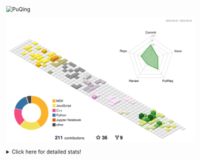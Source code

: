 ![PuQing](https://user-images.githubusercontent.com/27223114/171565019-9a56fae6-b08b-421f-99db-7e830da42371.png)

![](./profile-3d-contrib/profile-season-animate.svg)

<details>
<summary>Click here for detailed stats!</summary>

<!--START_SECTION:waka-->
![Lines of code](https://img.shields.io/badge/From%20Hello%20World%20I%27ve%20Written-797.1%20thousand%20lines%20of%20code-blue)

**🐱 My GitHub Data** 

> 📦 257.0 kB Used in GitHub's Storage 
 > 
> 🏆 164 Contributions in the Year 2023
 > 
> 🚫 Not Opted to Hire
 > 
> 📜 31 Public Repositories 
 > 
> 🔑 27 Private Repositories 
 > 
**I'm an Early 🐤** 

```text
🌞 Morning                408 commits         ████░░░░░░░░░░░░░░░░░░░░░   14.05 % 
🌆 Daytime                1435 commits        ████████████░░░░░░░░░░░░░   49.41 % 
🌃 Evening                267 commits         ██░░░░░░░░░░░░░░░░░░░░░░░   09.19 % 
🌙 Night                  794 commits         ███████░░░░░░░░░░░░░░░░░░   27.34 % 
```


📊 **This Week I Spent My Time On** 

```text
💬 Programming Languages: 
Markdown                 2 hrs 1 min         ███████████████████████░░   91.72 % 
C++                      10 mins             ██░░░░░░░░░░░░░░░░░░░░░░░   08.13 % 
Text                     0 secs              ░░░░░░░░░░░░░░░░░░░░░░░░░   00.15 % 

🔥 Editors: 
Obsidian                 2 hrs 1 min         ███████████████████████░░   91.62 % 
VS Code                  11 mins             ██░░░░░░░░░░░░░░░░░░░░░░░   08.38 % 

💻 Operating System: 
Windows                  2 hrs 1 min         ███████████████████████░░   91.72 % 
WSL                      10 mins             ██░░░░░░░░░░░░░░░░░░░░░░░   08.28 % 
```


<!--END_SECTION:waka-->
</details>
